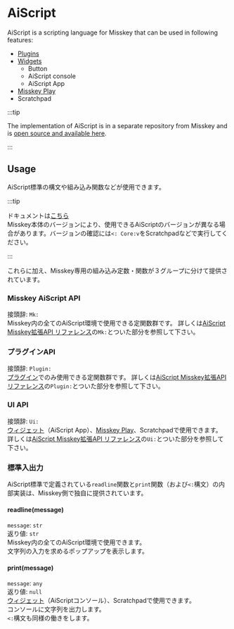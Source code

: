 # AiScript

AiScript is a scripting language for Misskey that can be used in following features:

- [Plugins](./plugin/create-plugin/)
- [Widgets](/docs/for-users/features/widgets/)
  - Button
  - AiScript console
  - AiScript App
- [Misskey Play](./plugin/create-play/)
- Scratchpad

:::tip

The implementation of AiScript is in a separate repository from Misskey and is [open source and available here](https://github.com/aiscript-dev/aiscript).

:::

## Usage

AiScript標準の構文や組み込み関数などが使用できます。

:::tip

ドキュメントは[こちら](https://aiscript-dev.github.io/)\
Misskey本体のバージョンにより、使用できるAiScriptのバージョンが異なる場合があります。バージョンの確認には`<: Core:v`をScratchpadなどで実行してください。

:::

これらに加え、Misskey専用の組み込み定数・関数が３グループに分けて提供されています。

### Misskey AiScript API

接頭辞: `Mk:`\
Misskey内の全てのAiScript環境で使用できる定関数群です。
詳しくは[AiScript Misskey拡張API リファレンス](./plugin/plugin-api-reference/)の`Mk:`とついた部分を参照して下さい。

### プラグインAPI

接頭辞: `Plugin:`\
[プラグイン](./plugin/)でのみ使用できる定関数群です。
詳しくは[AiScript Misskey拡張API リファレンス](./plugin/plugin-api-reference/)の`Plugin:`とついた部分を参照して下さい。

### UI API

接頭辞: `Ui:`\
[ウィジェット](/docs/for-users/features/widgets/)（AiScript App）、[Misskey Play](./plugin/create-play/)、Scratchpadで使用できます。
詳しくは[AiScript Misskey拡張API リファレンス](./plugin/plugin-api-reference/)の`Ui:`とついた部分を参照して下さい。

### 標準入出力

AiScript標準で定義されている`readline`関数と`print`関数（および`<:`構文）の内部実装は、Misskey側で独自に提供されています。

#### readline(message)

`message`: `str`\
返り値: `str`\
Misskey内の全てのAiScript環境で使用できます。\
文字列の入力を求めるポップアップを表示します。

#### print(message)

`message`: `any`\
返り値: `null`\
[ウィジェット](/docs/for-users/features/widgets/)（AiScriptコンソール）、Scratchpadで使用できます。\
コンソールに文字列を出力します。\
`<:`構文も同様の働きをします。
